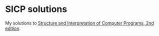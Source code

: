 # SICP solutions

My solutions to [Structure and Interpretation of Computer Programs, 2nd edition](https://en.wikipedia.org/wiki/Structure_and_Interpretation_of_Computer_Programs).
